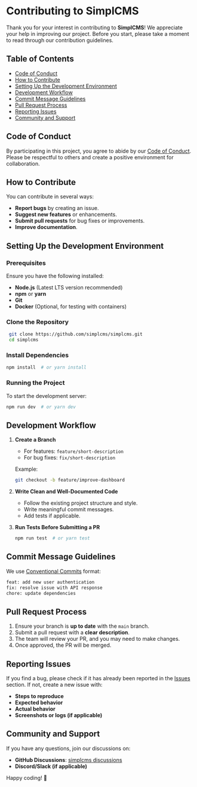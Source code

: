 # Contributing to SimplCMS

Thank you for your interest in contributing to **SimplCMS**! We appreciate your help in improving our project. Before you start, please take a moment to read through our contribution guidelines.

## Table of Contents

- [Code of Conduct](#code-of-conduct)
- [How to Contribute](#how-to-contribute)
- [Setting Up the Development Environment](#setting-up-the-development-environment)
- [Development Workflow](#development-workflow)
- [Commit Message Guidelines](#commit-message-guidelines)
- [Pull Request Process](#pull-request-process)
- [Reporting Issues](#reporting-issues)
- [Community and Support](#community-and-support)

## Code of Conduct

By participating in this project, you agree to abide by our [Code of Conduct](CODE_OF_CONDUCT.md). Please be respectful to others and create a positive environment for collaboration.

## How to Contribute

You can contribute in several ways:

- **Report bugs** by creating an issue.
- **Suggest new features** or enhancements.
- **Submit pull requests** for bug fixes or improvements.
- **Improve documentation**.

## Setting Up the Development Environment

### Prerequisites

Ensure you have the following installed:

- **Node.js** (Latest LTS version recommended)
- **npm** or **yarn**
- **Git**
- **Docker** (Optional, for testing with containers)

### Clone the Repository

```sh
 git clone https://github.com/simplcms/simplcms.git
 cd simplcms
```

### Install Dependencies

```sh
npm install  # or yarn install
```

### Running the Project

To start the development server:

```sh
npm run dev  # or yarn dev
```

## Development Workflow

1. **Create a Branch**

   - For features: `feature/short-description`
   - For bug fixes: `fix/short-description`

   Example:

   ```sh
   git checkout -b feature/improve-dashboard
   ```

2. **Write Clean and Well-Documented Code**

   - Follow the existing project structure and style.
   - Write meaningful commit messages.
   - Add tests if applicable.

3. **Run Tests Before Submitting a PR**
   ```sh
   npm run test  # or yarn test
   ```

## Commit Message Guidelines

We use [Conventional Commits](https://www.conventionalcommits.org/) format:

```sh
feat: add new user authentication
fix: resolve issue with API response
chore: update dependencies
```

## Pull Request Process

1. Ensure your branch is **up to date** with the `main` branch.
2. Submit a pull request with a **clear description**.
3. The team will review your PR, and you may need to make changes.
4. Once approved, the PR will be merged.

## Reporting Issues

If you find a bug, please check if it has already been reported in the [Issues](https://github.com/simplcms/simplcms/issues) section. If not, create a new issue with:

- **Steps to reproduce**
- **Expected behavior**
- **Actual behavior**
- **Screenshots or logs (if applicable)**

## Community and Support

If you have any questions, join our discussions on:

- **GitHub Discussions**: [simplcms discussions](https://github.com/simplcms/simplcms/discussions)
- **Discord/Slack (if applicable)**

Happy coding! 🚀
